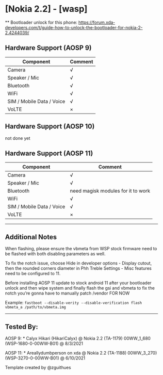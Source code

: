 # [Nokia 2.2] - [wasp]
** Bootloader unlock for this phone: https://forum.xda-developers.com/t/guide-how-to-unlock-the-bootloader-for-nokia-2-2.4244039/

## Hardware Support (AOSP 9)
| Component                 |      Comment                                              |
|---------------------------|-----------------------------------------------------------|
| Camera                    | √                                                         |
| Speaker / Mic             | √                                                         |
| Bluetooth                 | √                                                         |
| WiFi                      | √                                                         |
| SIM / Mobile Data / Voice | √                                                         |
| VoLTE                     | ×                                                         |

## Hardware Support (AOSP 10)
not done yet

## Hardware Support (AOSP 11)

| Component                 |      Comment                                              |
|---------------------------|-----------------------------------------------------------|
| Camera                    | √                                                         |
| Speaker / Mic             | √                                                         |
| Bluetooth                 | need magisk modules for it to work                                                         |
| WiFi                      | √                                                         |
| SIM / Mobile Data / Voice | √                                                         |
| VoLTE                     | ×                                                         |

***
## Additional Notes

When flashing, please ensure the vbmeta from WSP stock firmware need to be flashed with both disabling parameters as well.

To fix the notch issue, choose Hide in developer options - Display cutout, then the rounded corners diameter in Phh Treble Settings - Misc features need to be configured to 11.

Before installing AOSP 11 update to stock android 11 after your bootloader unlock and then wipe system and finally flash the gsi and vbmeta to fix the notch you’re gonna have to manually patch /vendor FOR NOW

Example:
`fastboot --disable-verity --disable-verification flash vbmeta_a /path/to/vbmeta.img`

***

## Tested By:
AOSP 9: * Calyx Hikari (HikariCalyx) @ Nokia 2.2 (TA-1179) 00WW_1_680 (WSP-1680-0-00WW-B01) @ 8/3/2021

AOSP 11: * Areallydumbperson on xda @ Nokia 2.2 (TA-1188) 00WW_3_270) (WSP-3270-0-00WW-B01) @ 6/10/2021

Template created by @zguithues